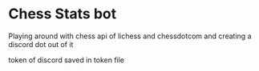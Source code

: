 # Chess Stats bot

Playing around with chess api of lichess and chessdotcom and creating a discord dot out of it


token of discord saved in token file
